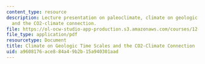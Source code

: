 ```yaml
---
content_type: resource
description: Lecture presentation on paleoclimate, climate on geologic time scales,
  and the CO2-climate connection.
file: https://ol-ocw-studio-app-production.s3.amazonaws.com/courses/12-842-climate-physics-and-chemistry-fall-2008/a9608176ace884a49b2b15a940301aad_part1_lec6.pdf
file_type: application/pdf
resourcetype: Document
title: Climate on Geologic Time Scales and the CO2-Climate Connection
uid: a9608176-ace8-84a4-9b2b-15a940301aad
---
```

